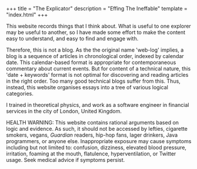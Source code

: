 +++
title = "The Explicator"
description = "Effing The Ineffable"
template = "index.html"
+++

This website records things that I think about.  What is useful to one explorer may be useful to another, so I have made some effort to make the content easy to understand, and easy to find and engage with.

Therefore, this is not a blog.  As the the original name 'web-log' implies, a blog is a sequence of articles in chronological order, indexed by calendar date.  This calendar-based format is appropriate for contemporaneous commentary about current events. But for content of a technical nature, this 'date + keywords' format is not optimal for discovering and reading articles in the right order.  Too many good technical blogs suffer from this.  Thus, instead, this website organises essays into a tree of various logical categories.

I trained in theoretical physics, and work as a software engineer in financial services in the city of London, United Kingdom.

<div class="warning">
HEALTH WARNING: This website contains rational arguments based on logic and evidence.  As such, it should not be accessed by lefties, cigarette smokers, vegans, <em>Guardian</em> readers, hip-hop fans, lager drinkers, Java programmers, or anyone else.  Inappropriate exposure may cause symptoms including but not limited to: confusion, dizziness, elevated blood pressure, irritation, foaming at the mouth, flatulence, hyperventilation, or Twitter usage.  Seek medical advice if symptoms persist.
</div>
